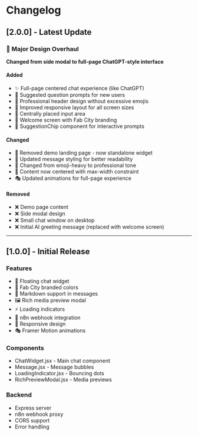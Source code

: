 # Changelog

## [2.0.0] - Latest Update

### 🎨 Major Design Overhaul

**Changed from side modal to full-page ChatGPT-style interface**

#### Added
- ✨ Full-page centered chat experience (like ChatGPT)
- 🔮 Suggested question prompts for new users
- 💼 Professional header design without excessive emojis
- 📱 Improved responsive layout for all screen sizes
- 🎯 Centrally placed input area
- 🌟 Welcome screen with Fab City branding
- 📝 SuggestionChip component for interactive prompts

#### Changed
- 🔄 Removed demo landing page - now standalone widget
- 🎨 Updated message styling for better readability
- 💬 Changed from emoji-heavy to professional tone
- 📐 Content now centered with max-width constraint
- 🎭 Updated animations for full-page experience

#### Removed
- ❌ Demo page content
- ❌ Side modal design
- ❌ Small chat window on desktop
- ❌ Initial AI greeting message (replaced with welcome screen)

---

## [1.0.0] - Initial Release

### Features
- 💬 Floating chat widget
- 🎨 Fab City branded colors
- 📝 Markdown support in messages
- 🖼️ Rich media preview modal
- ⚡ Loading indicators
- 🔌 n8n webhook integration
- 📱 Responsive design
- 🎭 Framer Motion animations

### Components
- ChatWidget.jsx - Main chat component
- Message.jsx - Message bubbles
- LoadingIndicator.jsx - Bouncing dots
- RichPreviewModal.jsx - Media previews

### Backend
- Express server
- n8n webhook proxy
- CORS support
- Error handling

